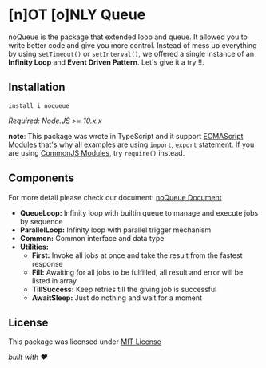 # [n]OT [o]NLY Queue

noQueue is the package that extended loop and queue. It allowed you to write better code and give you more control. Instead of mess up everything by using `setTimeout()` or `setInterval()`, we offered a single instance of an **Infinity Loop** and **Event Driven Pattern**. Let's give it a try !!.

## Installation

```
install i noqueue
```

_Required: Node.JS >= 10.x.x_

**note**: This package was wrote in TypeScript and it support [ECMAScript Modules](https://nodejs.org/dist/latest-v14.x/docs/api/esm.html) that's why all examples are using `import`, `export` statement. If you are using [CommonJS Modules](https://nodejs.org/dist/latest-v14.x/docs/api/modules.html), try `require()` instead.

## Components

For more detail please check our document: [noQueue Document](https://chiro-hiro.github.io/noqueue/)

- **QueueLoop:** Infinity loop with builtin queue to manage and execute jobs by sequence
- **ParallelLoop:** Infinity loop with parallel trigger mechanism
- **Common:** Common interface and data type
- **Utilities:**
  - **First:** Invoke all jobs at once and take the result from the fastest response
  - **Fill:** Awaiting for all jobs to be fulfilled, all result and error will be listed in array
  - **TillSuccess:** Keep retries till the giving job is successful
  - **AwaitSleep:** Just do nothing and wait for a moment

## License

This package was licensed under [MIT License](https://github.com/chiro-hiro/noqueue/blob/develop/LICENSE)

_built with ❤️_
